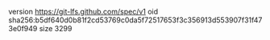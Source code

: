 version https://git-lfs.github.com/spec/v1
oid sha256:b5df640d0b81f2cd53769c0da5f72517653f3c356913d553907f31f473e0f949
size 3299

